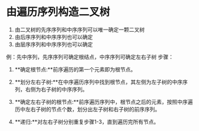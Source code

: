 


# 由遍历序列构造二叉树

1. 由二叉树的先序序列和中序序列可以唯一确定一颗二叉树
2. 由后序序列和中序序列也可以确定
3. 由层序序列和中序序列也可以确定

例：先中序列，先序序列可确定根结点，中序序列可确定左右子树
步骤：
1.  **确定根节点:**前序遍历的第一个元素即为根节点。
    
2.  **划分左右子树:**在中序遍历序列中找到根节点，其左侧为左子树的中序序列，右侧为右子树的中序序列。﻿
    
3.  **确定左右子树的根节点:**前序遍历序列中，根节点之后的元素，按照中序遍历中左右子树的节点个数，划分出左子树和右子树的前序序列。﻿
    
4.  **递归:**对左右子树分别重复步骤1-3，直到遍历完所有节点。
<!--stackedit_data:
eyJoaXN0b3J5IjpbMTc0NjIxMTQ2NCw1ODgwNDU0MTcsLTE4MT
c5NjM4MTFdfQ==
-->
